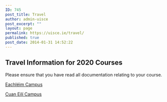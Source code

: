 ```yaml
---
ID: 745
post_title: Travel
author: admin-uisce
post_excerpt: ""
layout: page
permalink: https://uisce.ie/travel/
published: true
post_date: 2014-01-31 14:52:22
---
```

<h2>Travel Information for 2020 Courses</h2>
Please ensure that you have read all documentation relating to your course.

<a href="https://uisce.ie/travel-eachleim/">Eachléim Campus</a>

<a href="https://uisce.ie/travel-cuan-eili/">Cuan Eilí Campus</a>